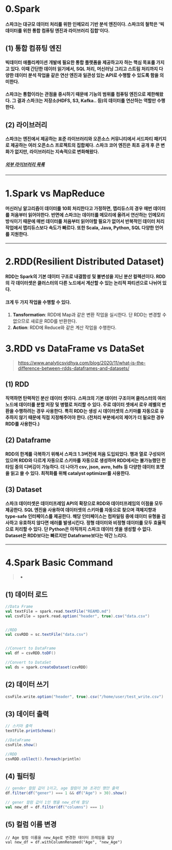 # 0.Spark
#### 스파크는 대규모 데이터 처리를 위한 인메모리 기반 분석 엔진이다. 스파크의 철학은 '빅데이터를 위한 통합 컴퓨팅 엔진과 라이브러리 집합'이다.
## (1) 통합 컴퓨팅 엔진
#### 빅데이터 애플리케이션 개발에 필요한 통합 플랫폼을 제공하고자 하는 핵심 목표를 가지고 있다. 이때 간단한 데이터 읽기에서, SQL 처리, 머신러닝 그리고 스트림 처리까지 다양한 데이터 분석 작업을 같은 연산 엔진과 일관성 있는 API로 수행할 수 있도록 함을 의미한다.
#### 스파크는 통합이라는 관점을 중시하기 때문에 기능의 범위를 컴퓨팅 엔진으로 제한해왔다. 그 결과 스파크는 저장소(HDFS, S3, Kafka.. 등)의 데이터를 연산하는 역할만 수행한다.
## (2) 라이브러리
#### 스파크는 엔진에서 제공하는 표준 라이브러리와 오픈소스 커뮤니티에서 서드파티 패키지로 제공하는 여러 오픈소스 프로젝트의 집합체다. 스파크 코어 엔진은 최초 공개 후 큰 변화가 없지만, 라이브러리는 지속적으로 변화해왔다.

##### [외부 라이브러리 목록](http://spark-packages.org)
---
# 1.Spark vs MapReduce
#### 머신러닝 알고리즘이 데이터를 10회 처리한다고 가정하면, 맵리듀스의 경우 매번 데이터를 처음부터 읽어야한다. 반면에 스파크는 데이터를 메모리에 올려서 연산하는 인메모리 방식이기 때문에 매번 데이터를 처음부터 읽어야할 필요가 없어서 반복적인 데이터 처리 작업에서 맵리듀스보다 속도가 빠르다. 또한 Scala, Java, Python, SQL  다양한 언어를 지원한다.
---
# 2.RDD(Resilient Distributed Dataset)
#### RDD는 Spark의 기본 데이터 구조로 내결함성 및 불변성을 지닌 분산 컬렉션이다. RDD의 각 데이터셋은 클러스터의 다른 노드에서 계산할 수 있는 논리적 파티션으로 나뉘어 있다.
#### 크게 두 가지 작업을 수행할 수 있다. 
1. **Tansformation**: RDD에 Map과 같은 변환 작업을 실시한다. 단 RDD는 변경할 수 없으므로 새로운 RDD를 반환한다.
2. **Action**: RDD에 Reduce와 같은 계산 작업을 수행한다.

# 3.RDD vs DataFrame vs DataSet
> https://www.analyticsvidhya.com/blog/2020/11/what-is-the-difference-between-rdds-dataframes-and-datasets/
## (1) RDD
#### 직역하면 탄력적인 분산 데이터 셋이다. 스파크의 기본 데이터 구조이며 클러스터의 여러 노드에 데이터를 분할 저장 및 병렬로 처리할 수 있다. 주로 데이터 셋에서 로우 레벨의 변환을 수행하려는 경우 사용한다. 특히 RDD는 생성 시 데이터셋의 스키마를 자동으로 유추하지 않기 때문에 직접 지정해주어야 한다. (전처리 부분에서의 제어가 더 필요한 경우 RDD를 사용한다.) 

## (2) Dataframe
#### RDD의 한계를 극복하기 위해서 스파크 1.3버전에 처음 도입되었다. 행과 열로 구성되어 있으며 RDD와 다르게 자동으로 스키마를 자동으로 생성하며 RDD에서는 불가능했던 런타임 중의 디버깅이 가능하다. 더 나아가 csv, json, avro, hdfs 등 다양한 데이터 포맷을 읽고 쓸 수 있다. 최적화를 위해 catalyst optimizer를 사용한다.

## (3) Dataset
#### 스파크 데이터셋은 데이터프레임 API의 확장으로 RDD와 데이터프레임의 이점을 모두 제공한다. SQL 엔진을 사용하여 데이터셋의 스키마를 자동으로 찾으며 객체지향과 type-safe 인터페이스를 제공한다. 해당 인터페이스는 컴파일링 중에 데이터 유형을 검사하고 유효하지 않다면 에러를 발생시킨다. 정형 데이터와 비정형 데이터를 모두 효율적으로 처리할 수 있다. 단 Python은 아직까지 스파크 데이터 셋을 생성할 수 없다. Dataset은 RDD보다는 빠르지만 Dataframe보다는 약간 느리다.
---

# 4.Spark Basic Command
> -

## (1) 데이터 로드
```scala
//Data Frame
val textFile = spark.read.textFile("REAMD.md")
val csvFile = spark.read.option("header", true).csv("data.csv")


//RDD
val csvRDD = sc.textFile("data.csv")


//Convert to DataFrame
val df = csvRDD.toDF()

//Convert to DataSet
val ds = spark.createDataset(csvRDD)
```

## (2) 데이터 쓰기
```scala
csvFile.write.option("header", true).csv("/home/user/test_write.csv")
```


## (3) 데이터 출력

```scala
// 스키마 출력
textFile.printSchema()

//DataFrame
csvFile.show()

//RDD
csvRDD.collect().foreach(println)

```

## (4) 필터링
```scala
// gender 컬럼 값이 1이고, age 컬럼이 30 초과인 행만 출력
df.filter(df("gener") === 1 && df("Age") > 30).show()

// gener 컬럼 값이 1인 행을 new_df에 할당
val new_df = df.filter(df("columns") === 1)
```

## (5) 컬럼 이름 변경
```
// Age 컬럼 이름을 new_Age로 변경한 데이터 프레임을 할당
val new_df = df.withColumnRenamed("Age", "new_Age")
```
